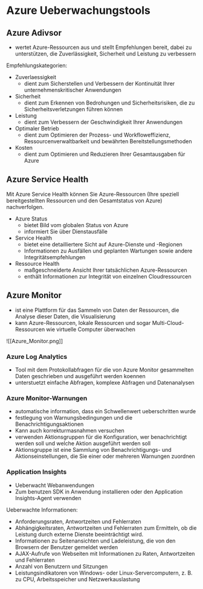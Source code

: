 # Azure Ueberwachungstools

## Azure Adivsor

- wertet Azure-Ressourcen aus und stellt Empfehlungen bereit, dabei zu unterstützen, die Zuverlässigkeit, Sicherheit und Leistung zu verbessern

Empfehlungskategorien:

- Zuverlaessigkeit
	- dient zum Sicherstellen und Verbessern der Kontinuität Ihrer unternehmenskritischer Anwendungen
- Sicherheit
	- dient zum Erkennen von Bedrohungen und Sicherheitsrisiken, die zu Sicherheitsverletzungen führen können
- Leistung
	- dient zum Verbessern der Geschwindigkeit Ihrer Anwendungen
- Optimaler Betrieb
	- dient zum Optimieren der Prozess- und Workfloweffizienz, Ressourcenverwaltbarkeit und bewährten Bereitstellungsmethoden
- Kosten
	- dient zum Optimieren und Reduzieren Ihrer Gesamtausgaben für Azure

## Azure Service Health

Mit Azure Service Health können Sie Azure-Ressourcen (Ihre speziell bereitgestellten Ressourcen und den Gesamtstatus von Azure) nachverfolgen.

- Azure Status 
	- bietet Bild vom globalen Status von Azure
	- informiert Sie über Dienstausfälle
- Service Health
	- bietet eine detailliertere Sicht auf Azure-Dienste und -Regionen
	- Informationen zu Ausfällen und geplanten Wartungen sowie andere Integritätsempfehlungen
- Ressource Health
	- maßgeschneiderte Ansicht Ihrer tatsächlichen Azure-Ressourcen
	- enthält Informationen zur Integrität von einzelnen Cloudressourcen

## Azure Monitor

- ist eine Plattform für das Sammeln von Daten der Ressourcen, die Analyse dieser Daten, die Visualisierung
- kann Azure-Ressourcen, lokale Ressourcen und sogar Multi-Cloud-Ressourcen wie virtuelle Computer überwachen

![[Azure_Monitor.png]]

### Azure Log Analytics

- Tool mit dem Protokollabfragen für die von Azure Monitor gesammelten Daten geschrieben und ausgeführt werden koennen
- unterstuetzt einfache Abfragen, komplexe Abfragen und Datenanalysen

### Azure Monitor-Warnungen

- automatische information, dass ein Schwellenwert ueberschritten wurde
- festlegung von Warnungsbedingungen und die Benachrichtigungsaktionen
- Kann auch korrekturmasnahmen versuchen
- verwenden Aktionsgruppen für die Konfiguration, wer benachrichtigt werden soll und welche Aktion ausgeführt werden soll
- Aktionsgruppe ist eine Sammlung von Benachrichtigungs- und Aktionseinstellungen, die Sie einer oder mehreren Warnungen zuordnen

### Application Insights

- Ueberwacht Webanwendungen
- Zum benutzen SDK in Anwendung installieren oder den Application Insights-Agent verwenden

Ueberwachte Informationen:

- Anforderungsraten, Antwortzeiten und Fehlerraten
- Abhängigkeitsraten, Antwortzeiten und Fehlerraten zum Ermitteln, ob die Leistung durch externe Dienste beeinträchtigt wird.
- Informationen zu Seitenansichten und Ladeleistung, die von den Browsern der Benutzer gemeldet werden
- AJAX-Aufrufe von Webseiten mit Informationen zu Raten, Antwortzeiten und Fehlerraten
- Anzahl von Benutzern und Sitzungen
- Leistungsindikatoren von Windows- oder Linux-Servercomputern, z. B. zu CPU, Arbeitsspeicher und Netzwerkauslastung
